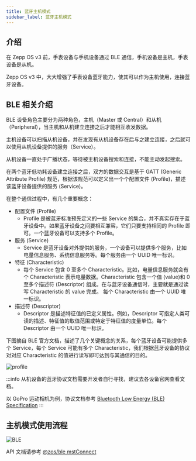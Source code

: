 ```yaml
---
title: 蓝牙主机模式
sidebar_label: 蓝牙主机模式
---
```


## 介绍

在 Zepp OS v3 前，手表设备与手机设备通过 BLE 通信，手机设备是主机，手表设备是从机。

Zepp OS v3 中，大大增强了手表设备蓝牙能力，使其可以作为主机使用，连接蓝牙设备。

## BLE 相关介绍

BLE 设备角色主要分为两种角色，主机（Master 或 Central）和从机（Peripheral），当主机和从机建立连接之后才能相互收发数据。

主机设备可以扫描从机设备，并在发现有从机设备存在后与之建立连接，之后就可以使用从机设备提供的服务（Service）。

从机设备一直处于广播状态，等待被主机设备搜索和连接，不能主动发起搜索。

在两个蓝牙低功耗设备建立连接之后，双方的数据交互是基于 GATT (Generic Attribute Profile) 规范，根据该规范可以定义出一个个配置文件 (Profile)，描述该蓝牙设备提供的服务 (Service)。

在整个通信过程中，有几个重要概念：

- 配置文件 (Profile)
  - Profile 是被蓝牙标准预先定义的一些 Service 的集合，并不真实存在于蓝牙设备中。如果蓝牙设备之间要相互兼容，它们只要支持相同的 Profile 即可。一个蓝牙设备可以支持多个 Profile。
- 服务 (Service)
  - Service 是蓝牙设备对外提供的服务，一个设备可以提供多个服务，比如电量信息服务、系统信息服务等。每个服务由一个 UUID 唯一标识。
- 特征 (Characteristic)
  - 每个 Service 包含 0 至多个 Characteristic。比如，电量信息服务就会有个 Characteristic 表示电量数据。Characteristic 包含一个值 (value)和 0 至多个描述符 (Descriptor) 组成。在与蓝牙设备通信时，主要就是通过读写 Characteristic 的 value 完成。 每个 Characteristic 由一个 UUID 唯一标识。
- 描述符 (Descriptor)
  - Descriptor 是描述特征值的已定义属性。例如，Descriptor 可指定人类可读的描述、特征值的取值范围或特定于特征值的度量单位。每个 Descriptor 由一个 UUID 唯一标识。

下图摘自 BLE 官方文档，描述了几个关键概念的关系，每个蓝牙设备可能提供多个 Service，每个 Service 可能有多个 Characteristic，我们根据蓝牙设备的协议对对应 Characteristic 的值进行读写即可达到与其通信的目的。

![profile](/img/docs/guides/framework/ble_profile.jpg)

:::info
从机设备的蓝牙协议文档需要开发者自行寻找，建议去各设备官网查看文档。

以 GoPro 运动相机为例，协议文档参考 [Bluetooth Low Energy (BLE) Specification](https://gopro.github.io/OpenGoPro/ble_2_0)
:::

## 主机模式使用流程

![BLE](/img/docs/guides/version_info/BLE.svg)

API 文档请参考 [@zos/ble mstConnect](../../../reference/device-app-api/newAPI/ble/mstConnect.mdx)
